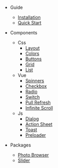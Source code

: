 - Guide
  - [Installation](guide/installed)
  - [Quick Start](guide/quick-start)

- Components
  - Css
    - [Layout](css-comps/layout)
    - [Colors](css-comps/colors)
    - [Buttons](css-comps/buttons)
    - [Grid](css-comps/grid)
    - [List](css-comps/list)
  - Vue
    - [Spinners](vue-comps/spinners)
    - [Checkbox](vue-comps/checkbox)
    - [Radio](vue-comps/radio)
    - [Switch](vue-comps/switch)
    - [Pull Refresh](vue-comps/pull-refresh)
    - [Infinite Scroll](vue-comps/infinite-scroll)
  - Js
    - [Dialog](js-comps/dialog)
    - [Action Sheet](js-comps/action-sheet)
    - [Toast](js-comps/toast)
    - [Preloader](js-comps/preloader)

- Packages
  - [Photo Browser](packages/photo-browser)
  - [Slider](packages/slider)
